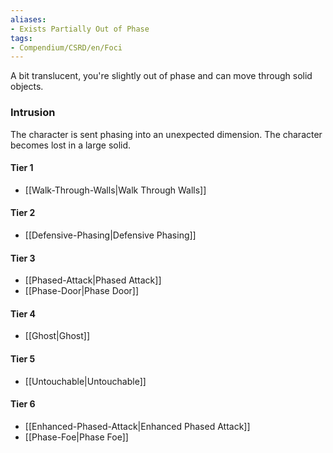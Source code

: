 ```yaml
---  
aliases:  
- Exists Partially Out of Phase  
tags:  
- Compendium/CSRD/en/Foci  
---
```

  
A bit translucent, you're slightly out of phase and can move through solid objects.  
 ### Intrusion  
The character is sent phasing into an unexpected dimension. The character becomes lost in a large solid.
  
#### Tier 1  
* [[Walk-Through-Walls|Walk Through Walls]]  
#### Tier 2  
  
* [[Defensive-Phasing|Defensive Phasing]]  
#### Tier 3  
  
  - [[Phased-Attack|Phased Attack]]  
  - [[Phase-Door|Phase Door]]  
#### Tier 4  
  
* [[Ghost|Ghost]]  
#### Tier 5  
  
* [[Untouchable|Untouchable]]  
#### Tier 6  
  
  - [[Enhanced-Phased-Attack|Enhanced Phased Attack]]  
  - [[Phase-Foe|Phase Foe]]  
